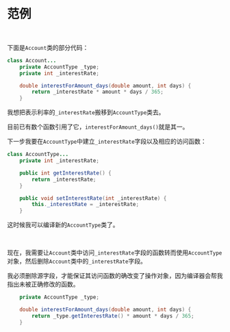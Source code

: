 # 范例

<br>

下面是`Account`类的部分代码：

```java
class Account...
    private AccountType _type;
    private int _interestRate;

    double interestForAmount_days(double amount, int days) {
        return _interestRate * amount * days / 365;
    }
```

我想把表示利率的`_interestRate`搬移到`AccountType`类去。

目前已有数个函数引用了它，`interestForAmount_days()`就是其一。

下一步我要在`AccountType`中建立`_interestRate`字段以及相应的访问函数：

```java
class AccountType...
    private int _interestRate;

    public int getInterestRate() {
        return _interestRate;
    }

    public void setInterestRate(int _interestRate) {
        this._interestRate = _interestRate;
    }
```

这时候我可以编译新的`AccountType`类了。

<br>

现在，我需要让`Account`类中访问`_interestRate`字段的函数转而使用`AccountType`对象，然后删除`Account`类中的`_interestRate`字段。

我必须删除源字段，才能保证其访问函数的确改变了操作对象，因为编译器会帮我指出未被正确修改的函数。

```java
    private AccountType _type;

    double interestForAmount_days(double amount, int days) {
        return _type.getInterestRate() * amount * days / 365;
    }
```



<br>

